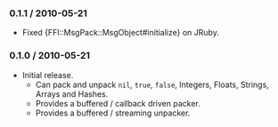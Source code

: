 ### 0.1.1 / 2010-05-21

* Fixed {FFI::MsgPack::MsgObject#initialize} on JRuby.

### 0.1.0 / 2010-05-21

* Initial release.
  * Can pack and unpack `nil`, `true`, `false`, Integers, Floats, Strings,
    Arrays and Hashes.
  * Provides a buffered / callback driven packer.
  * Provides a buffered / streaming unpacker.


